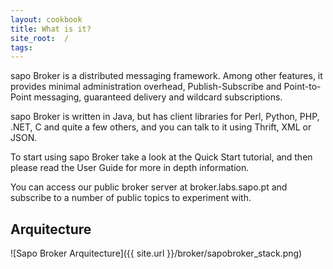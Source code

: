 ```yaml
---
layout: cookbook
title: What is it?
site_root:  /
tags:
---
```


sapo Broker is a distributed messaging framework. Among other features, it provides minimal administration overhead, Publish-Subscribe and Point-to-Point messaging, guaranteed delivery and wildcard subscriptions.

sapo Broker is written in Java, but has client libraries for Perl, Python, PHP, .NET, C and quite a few others, and you can talk to it using Thrift, XML or JSON.

To start using sapo Broker take a look at the Quick Start tutorial, and then please read the User Guide for more in depth information.

You can access our public broker server at broker.labs.sapo.pt and subscribe to a number of public topics to experiment with.



## Arquitecture 

![Sapo Broker Arquitecture]({{ site.url }}/broker/sapobroker_stack.png)
